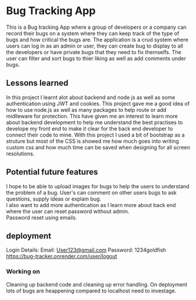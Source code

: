 # Bug Tracking App
 This is a Bug tracking App where a group of developers or a company can record their bugs on a system where they can keep track of the type of bugs and how critical the bugs are. The application is a crud system where users can log in as an admin or user, they can create bug to display to all the developers or have private bugs that they need to fix themselfs. The user can filter and sort bugs to thier liking as well as add comments under bugs.

## Lessons learned
In this project I learnt alot about backend and node js as well as some authentication using JWT and cookies. This project gave me a good idea of how to use node.js as well as many packages to help route or add midlleware for protection. This have given me an interest to learn more about backend development to help me understand the best practises to develope my front end to make it clear for the back end developer to connect their code to mine. With this project I used a bit of bootstrap as a struture but most of the CSS is showed me how much goes into writing custom css and how much time can be saved when designing for all screen resolutions.

## Potential future features
I hope to be able to upload images for bugs to help the users to understand the problem of a bug. 
User's can comment on other users bugs to ask questions, supply ideas or explain bug.  
I also want to add more authentication as I learn more about back end where the user can reset password without admin.  
Password reset using emails. 


## deployment
Login Details: 
Email: User123@gmail.com Password: 1234goldfish 
https://bug-tracker.onrender.com/user/logout 


### Working on
Cleaning up backend code and cleaning up error handling. 
On deployment lots of bugs are heappening compared to localhost need to investage. 




